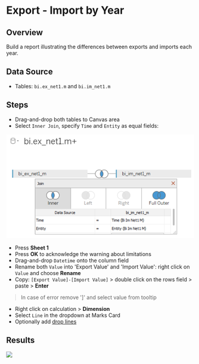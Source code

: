 # Export - Import by Year

## Overview

Build a report illustrating the differences between exports and imports each year.

## Data Source

* Tables: `bi.ex_net1.m` and `bi.im_net1.m`

## Steps

* Drag-and-drop both tables to Canvas area
* Select `Inner Join`, specify `Time` and `Entity` as equal fields:

![](../images/join_inner.png)

* Press **Sheet 1**
* Press **OK** to acknowledge the warning about limitations
* Drag-and-drop `Datetime` onto the column field
* Rename both `Value` into 'Export Value' and 'Import Value': right click on `Value` and choose **Rename**
* Copy: `[Export Value]-[Import Value]` > double click on the rows field > paste > **Enter**
> In case of error remove ']' and select value from tooltip
* Right click on calculation > **Dimension**
* Select `Line` in the dropdown at Marks Card
* Optionally add [drop lines](comparison_of_two_metrics_at_one_bar_graph.md#drop-lines)

## Results

![](../images/export_import.png)
